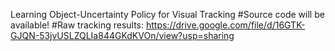 Learning Object-Uncertainty Policy for Visual Tracking
#Source code will be available! 
#Raw tracking results:
https://drive.google.com/file/d/16GTK-GJQN-53jvUSLZQLIa844GKdKVOn/view?usp=sharing
